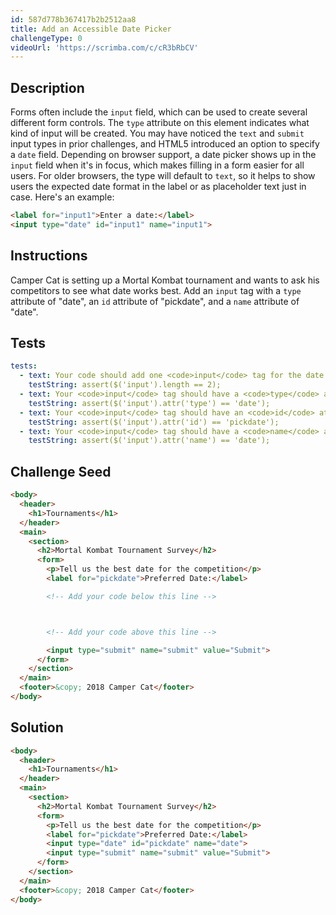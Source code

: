 ```yaml
---
id: 587d778b367417b2b2512aa8
title: Add an Accessible Date Picker
challengeType: 0
videoUrl: 'https://scrimba.com/c/cR3bRbCV'
---
```


## Description
<section id='description'>
Forms often include the <code>input</code> field, which can be used to create several different form controls. The <code>type</code> attribute on this element indicates what kind of input will be created.
You may have noticed the <code>text</code> and <code>submit</code> input types in prior challenges, and HTML5 introduced an option to specify a <code>date</code> field. Depending on browser support, a date picker shows up in the <code>input</code> field when it's in focus, which makes filling in a form easier for all users.
For older browsers, the type will default to <code>text</code>, so it helps to show users the expected date format in the label or as placeholder text just in case.
Here's an example:

```html
<label for="input1">Enter a date:</label>
<input type="date" id="input1" name="input1">
```

</section>

## Instructions
<section id='instructions'>
Camper Cat is setting up a Mortal Kombat tournament and wants to ask his competitors to see what date works best. Add an <code>input</code> tag with a <code>type</code> attribute of "date", an <code>id</code> attribute of "pickdate", and a <code>name</code> attribute of "date".
</section>

## Tests
<section id='tests'>

```yml
tests:
  - text: Your code should add one <code>input</code> tag for the date selector field.
    testString: assert($('input').length == 2);
  - text: Your <code>input</code> tag should have a <code>type</code> attribute with a value of date.
    testString: assert($('input').attr('type') == 'date');
  - text: Your <code>input</code> tag should have an <code>id</code> attribute with a value of pickdate.
    testString: assert($('input').attr('id') == 'pickdate');
  - text: Your <code>input</code> tag should have a <code>name</code> attribute with a value of date.
    testString: assert($('input').attr('name') == 'date');

```

</section>

## Challenge Seed
<section id='challengeSeed'>

<div id='html-seed'>

```html
<body>
  <header>
    <h1>Tournaments</h1>
  </header>
  <main>
    <section>
      <h2>Mortal Kombat Tournament Survey</h2>
      <form>
        <p>Tell us the best date for the competition</p>
        <label for="pickdate">Preferred Date:</label>

        <!-- Add your code below this line -->



        <!-- Add your code above this line -->

        <input type="submit" name="submit" value="Submit">
      </form>
    </section>
  </main>
  <footer>&copy; 2018 Camper Cat</footer>
</body>
```

</div>



</section>

## Solution
<section id='solution'>

```html
<body>
  <header>
    <h1>Tournaments</h1>
  </header>
  <main>
    <section>
      <h2>Mortal Kombat Tournament Survey</h2>
      <form>
        <p>Tell us the best date for the competition</p>
        <label for="pickdate">Preferred Date:</label>
        <input type="date" id="pickdate" name="date">
        <input type="submit" name="submit" value="Submit">
      </form>
    </section>
  </main>
  <footer>&copy; 2018 Camper Cat</footer>
</body>
```
</section>
